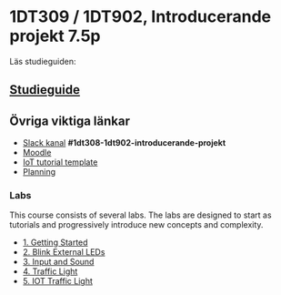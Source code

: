 # 1DT309 / 1DT902, Introducerande projekt 7.5p


Läs studieguiden:

## [**Studieguide**](study_guide_1DT308.md)


## Övriga viktiga länkar


- [Slack kanal](coursepress.lnu.se) **#1dt308-1dt902-introducerande-projekt**
- [Moodle](https://mymoodle.lnu.se/course/view.php?id=48555)
- [IoT tutorial template](report_template.md)
- [Planning](planning.md)


### Labs

This course consists of several labs. The labs are designed to start as tutorials and progressively introduce new concepts and complexity. 

* [1. Getting Started](labs/1_getting_started.md)
* [2. Blink External LEDs](labs/2_blink_led.md)
* [3. Input and Sound](labs/3_input.md)
* [4. Traffic Light](labs/4_traffic_light.md) 
* [5. IOT Traffic Light](labs/5_iot_traffic_light.md)

